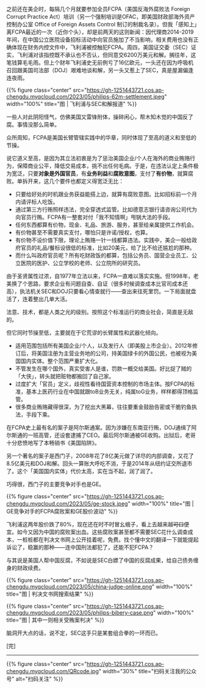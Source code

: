 
之前还在美企时，每隔几个月就要参加全员FCPA（美国反海外腐败法 Foreign Corrupt Practice Act）培训（另一个强制培训是OFAC，即美国财政部海外资产控制办公室 Office of Foreign Assets Control 制订的制裁名录）。但我「感知上」离FCPA最近的一次（近你个头），却是前两天的这则新闻：因代理商2014-2019年间，在中国公立医院设备招标活动中向官员施加了不当影响，相关费用也没有正确体现在财务内控文件中，飞利浦被控触犯FCPA。周四，美国证交委（SEC）证实，飞利浦对该指控既不承认也不否认，但同意交6200万美元和解。搁往年，这笔钱算毛毛雨。但上个财年飞利浦史无前例亏了16亿欧元，一头还在因为呼吸机召回跟美国司法部（DOJ）艰难地谈和解，另一头又惹上了SEC，真是屋漏偏逢连夜雨。

{{% figure class="center" src="https://gh-1251443721.cos.ap-chengdu.myqcloud.com/2023/05/philips-62m-settlement.jpeg" width="100%" title="图 | 飞利浦与SEC和解报道" %}}

一些人对此阴阳怪气，仿佛美国又雷锋附体，操碎闲心，帮木知木觉的中国反了腐。事情没那么简单。

众所周知，FCPA是美国长臂管辖实践中的华章，同时体现了至高的道义和至低的节操。

<!--more-->

说它道义至高，是因为其立法初衷是为了惩治美国企业/个人在海外的商业贿赂行为，保障商业公平，降低交易成本，挑不出任何毛病。于是，在违法认定上条件极为宽泛，只要**对象是外国官员**，有**业务利益**和**腐败意图**，支付了**有价物**，就算腐败。单拆开来，这几个要件也都定义得宽泛无比：

- 只要给好处的时机跟业务获益能搭上边，就算有腐败意图。比如招标前一个月内请评标人吃饭。
- 通过第三方行贿照样违法，完全穿透式监管。比如德意志银行请咨询公司代为向官员行贿。FCPA有一整套对付「我不知情啊」甩锅大法的手段。
- 任何东西都算有价物，现金、礼品、旅游、服务，甚至给亲属提供工作机会。
- 有价物甚至不需要真实支付，哪怕只是许诺/授权，也算。
- 有价物不设价值下限，理论上贿赂一针一线都算违法。实践中，美企一般给政府官员的礼品/餐标设很低的标准，比如20美元，给了比不给还尴尬的那种。
- 而什么叫政府官员呢？所有吃财政饭的都算，包括公务员、国营企业员工、公立医院的医护、公立学校的老师、公立院所的研究员。

由于圣贤属性过浓，自1977年立法以来，FCPA一直难以落实实施。但1998年，老美换了个思路，要求企业有问题自查、自证（很多时候调查成本比官司成本还高），执法机关SEC和DOJ只要看心情查就行——查出来往死里罚。一下局面就盘活了，连着整出几单大活。

法意、技术，都是人类之光的级别。按照这个标准运行的商业社会，简直是无敌的。

但它同时节操至低，主要就在于它荒谬的长臂属性和武器化倾向。

- 适用范围包括所有美国企业/个人，以及发行人（即美股上市企业）。2012年修订后，将美国注册为主营业务地的公司，持美国绿卡的外国公民，也被视为美国国内实体。整个范围严重扩大化。
- 不管发生在哪个国外，真实受害人是谁，罚款一概交给美国。好比捉了贼的「大侠」，转头就把赃物都搬回了自己家。
- 过度扩大「官员」定义，歧视性看待国营资本控制的市场主体。按FCPA的标准，基本上医药行业在中国就跟toB业务无关，纯属toG业务，样样都得顶格监管。
- 很多商业贿赂藏得很深，为了挖出大黑幕，往往要重金鼓励告密或干脆钓鱼执法，手段下乘。

在FCPA史上最有名的案子是阿尔斯通案。因为涉嫌在东南亚行贿，DOJ通缉了阿尔斯通的一班高管，还设套逮捕了CEO。最后阿尔斯通被GE收购。出狱后，老哥十分悲愤地写了本畅销书《美国陷阱》。

另一个著名的案子是西门子，2008年花了8亿美元做了详尽的内部调查，又花了8.5亿美元和DOJ和解。回头一算账大呼吃不消，于是2014年从纽约证交所退市了。这个「美国国内实体」代价太高，实在当不起，润了润了。

巧得很，西门子的主要竞争对手也是GE。

{{% figure class="center" src="https://gh-1251443721.cos.ap-chengdu.myqcloud.com/2023/05/ge-stock.jpeg" width="100%" title="图 | GE竞争对手的FCPA腐败案和GE股价波动" %}}

飞利浦这两年股价跌了80%，现在还在时不时冒幺蛾子，看上去越来越<del>可口</del>便宜。如今又因为中国的腐败案出血。这些腐败案甚至都不需要SEC花什么调查成本，一桩桩都在判决文书网上公开挂着呢，免费。找个懂中文的翻译一下就能提起诉讼了，稳赢的那种——连中国刑法都犯了，还能不犯FCPA？

与其说是美国人帮中国反腐，不如说是SEC白嫖了中国的反腐成果，给自己债务缠身的财政续费。

{{% figure class="center" src="https://gh-1251443721.cos.ap-chengdu.myqcloud.com/2023/05/china-judge-online.png" width="100%" title="图 | 判决文书网搜索结果" %}}

{{% figure class="center" src="https://gh-1251443721.cos.ap-chengdu.myqcloud.com/2023/05/philips-bibery-case.png" width="100%" title="图 | 其中一则相关受贿案判决" %}}

脑洞开大点的话，说不定，SEC这手只是某套组合拳的一环而已。

[完]

---

<!-- {% raw %} -->
{{% figure class="center" src="https://gh-1251443721.cos.ap-chengdu.myqcloud.com/QRcode.jpg" width="30%" title="扫码关注我的公众号" alt="扫码关注" %}}
<!-- {% endraw %} -->
